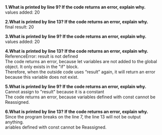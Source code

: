 
**1.What is printed by line 9? If the code returns an error, explain why.**  
values added: 20  

**2.What is printed by line 13? If the code returns an error, explain why.**  
final result: 20  

**3.What is printed by line 9? If the code returns an error, explain why.**  
values added: 20  

**4.What is printed by line 13? If the code returns an error, explain why.**  
ReferenceError: result is not defined  
The code returns an error, because let variables are not added to the global object. It only exists in the "if" block.  
Therefore, when the outside code uses “result” again, it will return an error because this variable does not exist.  

**5.What is printed by line 9? If the code returns an error, explain why.**
Cannot assign to "result" because it is a constant  
The code returns an error, because variables defined with const cannot be Reassigned.  

**6.What is printed by line 13? If the code returns an error, explain why.**  
Since the program breaks on the line 7, the line 13 will not be output anything.  
ariables defined with const cannot be Reassigned.  
